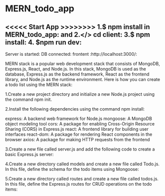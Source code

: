 # MERN_todo_app


<<<<< Start App >>>>>>>>
1.$ npm install in MERN_todo_app:
and 
2.</> cd client:
3.$ npm install:
4. $npm run dev:
----------------
Server is started:
DB connected:
frontent :http://localhost:3000/:



MERN stack is a popular web development stack that consists of MongoDB, Express.js, React, and Node.js. In this stack, MongoDB is used as the database, Express.js as the backend framework, React as the frontend library, and Node.js as the runtime environment. Here is how you can create a todo list using the MERN stack:

1.Create a new project directory and initialize a new Node.js project using the command npm init.

2.Install the following dependencies using the command npm install:

express: A backend web framework for Node.js
mongoose: A MongoDB object modeling tool
cors: A package for enabling Cross-Origin Resource Sharing (CORS) in Express.js
react: A frontend library for building user interfaces
react-dom: A package for rendering React components in the browser
axios: A package for making HTTP requests from the frontend

3.Create a new file called server.js and add the following code to create a basic Express.js server:

4.Create a new directory called models and create a new file called Todo.js. In this file, define the schema for the todo items using Mongoose:

5.Create a new directory called routes and create a new file called todos.js. In this file, define the Express.js routes for CRUD operations on the todo items:
